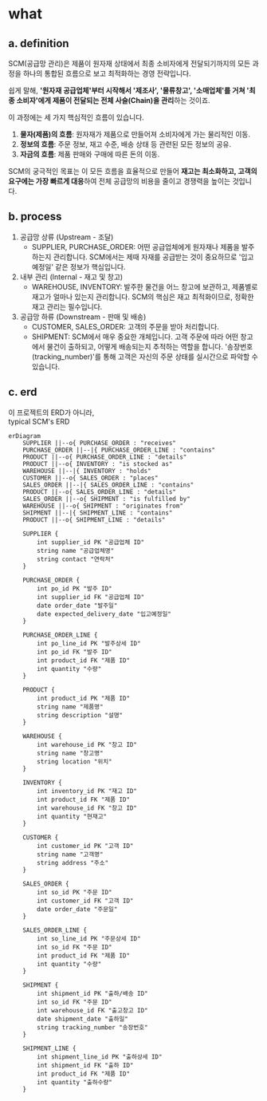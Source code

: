 # what 
## a. definition 
SCM(공급망 관리)은 제품이 원자재 상태에서 최종 소비자에게 전달되기까지의 모든 과정을 하나의 통합된 흐름으로 보고 최적화하는 경영 전략입니다.

쉽게 말해, **'원자재 공급업체'부터 시작해서 '제조사', '물류창고', '소매업체'를 거쳐 '최종 소비자'에게 제품이 전달되는 전체 사슬(Chain)을 관리**하는 것이죠.

이 과정에는 세 가지 핵심적인 흐름이 있습니다.

1. **물자(제품)의 흐름**: 원자재가 제품으로 만들어져 소비자에게 가는 물리적인 이동.
2. **정보의 흐름**: 주문 정보, 재고 수준, 배송 상태 등 관련된 모든 정보의 공유.
3. **자금의 흐름**: 제품 판매와 구매에 따른 돈의 이동.

SCM의 궁극적인 목표는 이 모든 흐름을 효율적으로 만들어 **재고는 최소화하고, 고객의 요구에는 가장 빠르게 대응**하여 전체 공급망의 비용을 줄이고 경쟁력을 높이는 것입니다.


## b. process 
1. 공급망 상류 (Upstream - 조달)
    - SUPPLIER, PURCHASE_ORDER: 어떤 공급업체에게 원자재나 제품을 발주하는지 관리합니다. SCM에서는 제때 자재를 공급받는 것이 중요하므로 '입고예정일' 같은 정보가 핵심입니다.
2. 내부 관리 (Internal - 재고 및 창고)
    - WAREHOUSE, INVENTORY: 발주한 물건을 어느 창고에 보관하고, 제품별로 재고가 얼마나 있는지 관리합니다. SCM의 핵심은 재고 최적화이므로, 정확한 재고 관리는 필수입니다.
3. 공급망 하류 (Downstream - 판매 및 배송)
    - CUSTOMER, SALES_ORDER: 고객의 주문을 받아 처리합니다.
    - SHIPMENT: SCM에서 매우 중요한 개체입니다. 고객 주문에 따라 어떤 창고에서 물건이 출하되고, 어떻게 배송되는지 추적하는 역할을 합니다. '송장번호(tracking_number)'를 통해 고객은 자신의 주문 상태를 실시간으로 파악할 수 있습니다.


## c. erd 
이 프로젝트의 ERD가 아니라,\
typical SCM's ERD 

```mermaid 
erDiagram
    SUPPLIER ||--o{ PURCHASE_ORDER : "receives"
    PURCHASE_ORDER ||--|{ PURCHASE_ORDER_LINE : "contains"
    PRODUCT ||--o{ PURCHASE_ORDER_LINE : "details"
    PRODUCT ||--o{ INVENTORY : "is stocked as"
    WAREHOUSE ||--|{ INVENTORY : "holds"
    CUSTOMER ||--o{ SALES_ORDER : "places"
    SALES_ORDER ||--|{ SALES_ORDER_LINE : "contains"
    PRODUCT ||--o{ SALES_ORDER_LINE : "details"
    SALES_ORDER ||--o{ SHIPMENT : "is fulfilled by"
    WAREHOUSE ||--o{ SHIPMENT : "originates from"
    SHIPMENT ||--|{ SHIPMENT_LINE : "contains"
    PRODUCT ||--o{ SHIPMENT_LINE : "details"

    SUPPLIER {
        int supplier_id PK "공급업체 ID"
        string name "공급업체명"
        string contact "연락처"
    }

    PURCHASE_ORDER {
        int po_id PK "발주 ID"
        int supplier_id FK "공급업체 ID"
        date order_date "발주일"
        date expected_delivery_date "입고예정일"
    }

    PURCHASE_ORDER_LINE {
        int po_line_id PK "발주상세 ID"
        int po_id FK "발주 ID"
        int product_id FK "제품 ID"
        int quantity "수량"
    }

    PRODUCT {
        int product_id PK "제품 ID"
        string name "제품명"
        string description "설명"
    }

    WAREHOUSE {
        int warehouse_id PK "창고 ID"
        string name "창고명"
        string location "위치"
    }

    INVENTORY {
        int inventory_id PK "재고 ID"
        int product_id FK "제품 ID"
        int warehouse_id FK "창고 ID"
        int quantity "현재고"
    }

    CUSTOMER {
        int customer_id PK "고객 ID"
        string name "고객명"
        string address "주소"
    }

    SALES_ORDER {
        int so_id PK "주문 ID"
        int customer_id FK "고객 ID"
        date order_date "주문일"
    }

    SALES_ORDER_LINE {
        int so_line_id PK "주문상세 ID"
        int so_id FK "주문 ID"
        int product_id FK "제품 ID"
        int quantity "수량"
    }

    SHIPMENT {
        int shipment_id PK "출하/배송 ID"
        int so_id FK "주문 ID"
        int warehouse_id FK "출고창고 ID"
        date shipment_date "출하일"
        string tracking_number "송장번호"
    }
    
    SHIPMENT_LINE {
        int shipment_line_id PK "출하상세 ID"
        int shipment_id FK "출하 ID"
        int product_id FK "제품 ID"
        int quantity "출하수량"
    }
```
